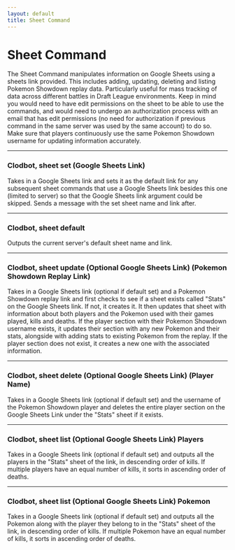 ```yaml
---
layout: default
title: Sheet Command
---
```


# Sheet Command

The Sheet Command manipulates information on Google Sheets using a sheets link provided. This includes adding, updating, deleting and listing Pokemon Showdown replay data. Particularly useful for mass tracking of data across different battles in Draft League environments. Keep in mind you would need to have edit permissions on the sheet to be able to use the commands, and would need to undergo an authorization process with an email that has edit permissions (no need for authorization if previous command in the same server was used by the same account) to do so. Make sure that players continuously use the same Pokemon Showdown username for updating information accurately.

<hr class="line">

### Clodbot, sheet set (Google Sheets Link)

Takes in a Google Sheets link and sets it as the default link for any subsequent sheet commands that use a Google Sheets link besides this one (limited to server) so that the Google Sheets link argument could be skipped. Sends a message with the set sheet name and link after.

<hr class="line">

### Clodbot, sheet default

Outputs the current server's default sheet name and link.

<hr class="line">

### Clodbot, sheet update (Optional Google Sheets Link) (Pokemon Showdown Replay Link)

Takes in a Google Sheets link (optional if default set) and a Pokemon Showdown replay link and first checks to see if a sheet exists called "Stats" on the Google Sheets link. If not, it creates it. It then updates that sheet with information about both players and the Pokemon used with their games played, kills and deaths. If the player section with their Pokemon Showdown username exists, it updates their section with any new Pokemon and their stats, alongside with adding stats to existing Pokemon from the replay. If the player section does not exist, it creates a new one with the associated information.

<hr class="line">

### Clodbot, sheet delete (Optional Google Sheets Link) (Player Name)

Takes in a Google Sheets link (optional if default set) and the username of the Pokemon Showdown player and deletes the entire player section on the Google Sheets Link under the "Stats" sheet if it exists.

<hr class="line">

### Clodbot, sheet list (Optional Google Sheets Link) Players

Takes in a Google Sheets link (optional if default set) and outputs all the players in the "Stats" sheet of the link, in descending order of kills. If multiple players have an equal number of kills, it sorts in ascending order of deaths.

<hr class="line">

### Clodbot, sheet list (Optional Google Sheets Link) Pokemon

Takes in a Google Sheets link (optional if default set) and outputs all the Pokemon along with the player they belong to in the "Stats" sheet of the link, in descending order of kills. If multiple Pokemon have an equal number of kills, it sorts in ascending order of deaths.